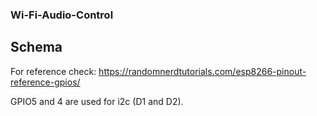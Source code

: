﻿### Wi-Fi-Audio-Control

## Schema

For reference check: https://randomnerdtutorials.com/esp8266-pinout-reference-gpios/

GPIO5 and 4 are used for i2c (D1 and D2).
